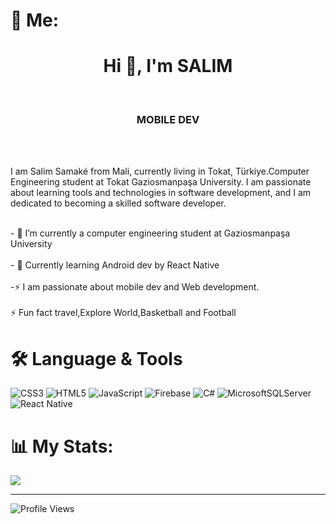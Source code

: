 # 💫 Me:
<h1 align="center">Hi 👋, I'm SALIM</h1><br><h3 align="center">MOBILE DEV</h3><br><p><br>  I am Salim Samaké from Mali, currently living in Tokat, Türkiye.Computer Engineering student at Tokat Gaziosmanpaşa University. I am passionate about learning tools and technologies in software development, and I am dedicated to becoming a skilled software developer.<br></p><br>- 🔭 I’m currently a computer engineering student at Gaziosmanpaşa University<br><br>- 🌱 Currently learning Android dev by React Native<br><br>-⚡ I am passionate about mobile dev and Web development.<br><br>⚡ Fun fact travel,Explore World,Basketball and Football

# 🛠 Language & Tools
![CSS3](https://img.shields.io/badge/css3-%231572B6.svg?style=for-the-badge&logo=css3&logoColor=white) ![HTML5](https://img.shields.io/badge/html5-%23E34F26.svg?style=for-the-badge&logo=html5&logoColor=white) ![JavaScript](https://img.shields.io/badge/javascript-%23323330.svg?style=for-the-badge&logo=javascript&logoColor=%23F7DF1E) ![Firebase](https://img.shields.io/badge/firebase-%23039BE5.svg?style=for-the-badge&logo=firebase) ![C#](https://img.shields.io/badge/c%23-%23239120.svg?style=for-the-badge&logo=csharp&logoColor=white) ![MicrosoftSQLServer](https://img.shields.io/badge/Microsoft%20SQL%20Server-CC2927?style=for-the-badge&logo=microsoft%20sql%20server&logoColor=white) ![React Native](https://img.shields.io/badge/react_native-%2320232a.svg?style=for-the-badge&logo=react&logoColor=%2361DAFB)

# 📊 My Stats:

![](https://github-readme-stats.vercel.app/api/top-langs/?username=fudamuboy&theme=dark&hide_border=false&include_all_commits=false&count_private=false&layout=compact)

---
![Profile Views](https://komarev.com/ghpvc/?username=fudamuboy&color=blue&style=flat-square)
 

<!-- Proudly created with GPRM ( https://gprm.itsvg.in ) -->

